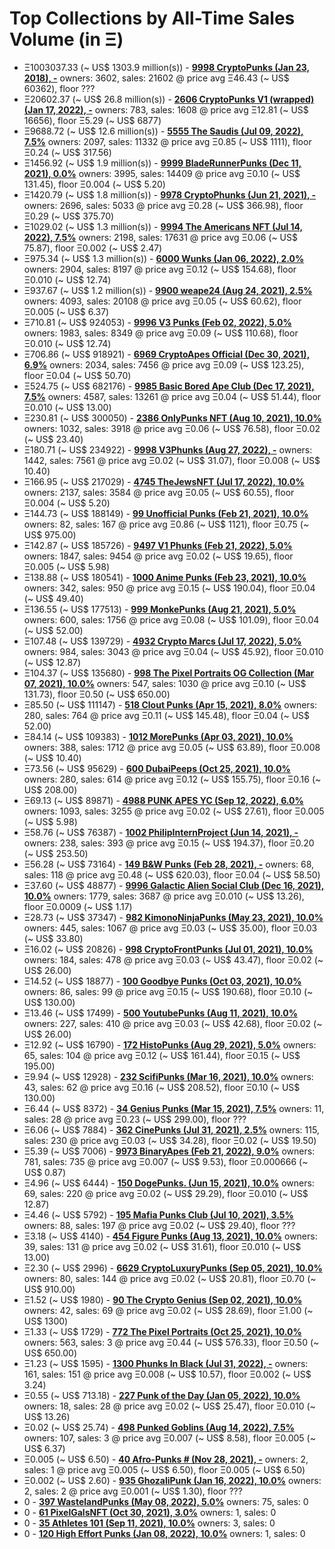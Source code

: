 # Top Collections by All-Time Sales Volume (in Ξ)

- Ξ1003037.33 (~ US$ 1303.9 million(s)) - **[9998 CryptoPunks (Jan 23, 2018), -](https://opensea.io/collection/cryptopunks)**   owners: 3602,   sales:  21602   @    price avg Ξ46.43 (~ US$ 60362),   floor ???
- Ξ20602.37 (~ US$ 26.8 million(s)) - **[2606 CryptoPunks V1 (wrapped) (Jan 17, 2022), -](https://opensea.io/collection/official-v1-punks)**   owners: 783,   sales:  1608   @    price avg Ξ12.81 (~ US$ 16656),   floor Ξ5.29 (~ US$ 6877)
- Ξ9688.72 (~ US$ 12.6 million(s)) - **[5555 The Saudis (Jul 09, 2022), 7.5%](https://opensea.io/collection/thesaudis)**   owners: 2097,   sales:  11332   @    price avg Ξ0.85 (~ US$ 1111),   floor Ξ0.24 (~ US$ 317.56)
- Ξ1456.92 (~ US$ 1.9 million(s)) - **[9999 BladeRunnerPunks (Dec 11, 2021), 0.0%](https://opensea.io/collection/bladerunner-punks)**   owners: 3995,   sales:  14409   @    price avg Ξ0.10 (~ US$ 131.45),   floor Ξ0.004 (~ US$ 5.20)
- Ξ1420.79 (~ US$ 1.8 million(s)) - **[9978 CryptoPhunks (Jun 21, 2021), -](https://opensea.io/collection/crypto-phunks)**   owners: 2696,   sales:  5033   @    price avg Ξ0.28 (~ US$ 366.98),   floor Ξ0.29 (~ US$ 375.70)
- Ξ1029.02 (~ US$ 1.3 million(s)) - **[9994 The Americans NFT (Jul 14, 2022), 7.5%](https://opensea.io/collection/the-americans-nft)**   owners: 2198,   sales:  17631   @    price avg Ξ0.06 (~ US$ 75.87),   floor Ξ0.002 (~ US$ 2.47)
- Ξ975.34 (~ US$ 1.3 million(s)) - **[6000 Wunks (Jan 06, 2022), 2.0%](https://opensea.io/collection/wunks)**   owners: 2904,   sales:  8197   @    price avg Ξ0.12 (~ US$ 154.68),   floor Ξ0.010 (~ US$ 12.74)
- Ξ937.67 (~ US$ 1.2 million(s)) - **[9900 weape24 (Aug 24, 2021), 2.5%](https://opensea.io/collection/weape24)**   owners: 4093,   sales:  20108   @    price avg Ξ0.05 (~ US$ 60.62),   floor Ξ0.005 (~ US$ 6.37)
- Ξ710.81 (~ US$ 924053) - **[9996 V3 Punks (Feb 02, 2022), 5.0%](https://opensea.io/collection/v3-cryptopunks)**   owners: 1983,   sales:  8349   @    price avg Ξ0.09 (~ US$ 110.68),   floor Ξ0.010 (~ US$ 12.74)
- Ξ706.86 (~ US$ 918921) - **[6969 CryptoApes Official (Dec 30, 2021), 6.9%](https://opensea.io/collection/cryptoapes-official)**   owners: 2034,   sales:  7456   @    price avg Ξ0.09 (~ US$ 123.25),   floor Ξ0.04 (~ US$ 50.70)
- Ξ524.75 (~ US$ 682176) - **[9985 Basic Bored Ape Club (Dec 17, 2021), 7.5%](https://opensea.io/collection/basicboredapeclub)**   owners: 4587,   sales:  13261   @    price avg Ξ0.04 (~ US$ 51.44),   floor Ξ0.010 (~ US$ 13.00)
- Ξ230.81 (~ US$ 300050) - **[2386 OnlyPunks NFT (Aug 10, 2021), 10.0%](https://opensea.io/collection/onlypunksnft)**   owners: 1032,   sales:  3918   @    price avg Ξ0.06 (~ US$ 76.58),   floor Ξ0.02 (~ US$ 23.40)
- Ξ180.71 (~ US$ 234922) - **[9998 V3Phunks (Aug 27, 2022), -](https://opensea.io/collection/v3phunks)**   owners: 1442,   sales:  7561   @    price avg Ξ0.02 (~ US$ 31.07),   floor Ξ0.008 (~ US$ 10.40)
- Ξ166.95 (~ US$ 217029) - **[4745 TheJewsNFT (Jul 17, 2022), 10.0%](https://opensea.io/collection/thejews-nft)**   owners: 2137,   sales:  3584   @    price avg Ξ0.05 (~ US$ 60.55),   floor Ξ0.004 (~ US$ 5.20)
- Ξ144.73 (~ US$ 188149) - **[99 Unofficial Punks (Feb 21, 2021), 10.0%](https://opensea.io/collection/unofficialpunks)**   owners: 82,   sales:  167   @    price avg Ξ0.86 (~ US$ 1121),   floor Ξ0.75 (~ US$ 975.00)
- Ξ142.87 (~ US$ 185726) - **[9497 V1 Phunks (Feb 21, 2022), 5.0%](https://opensea.io/collection/v1-phunks)**   owners: 1847,   sales:  9454   @    price avg Ξ0.02 (~ US$ 19.65),   floor Ξ0.005 (~ US$ 5.98)
- Ξ138.88 (~ US$ 180541) - **[1000 Anime Punks (Feb 23, 2021), 10.0%](https://opensea.io/collection/anime-punks)**   owners: 342,   sales:  950   @    price avg Ξ0.15 (~ US$ 190.04),   floor Ξ0.04 (~ US$ 49.40)
- Ξ136.55 (~ US$ 177513) - **[999 MonkePunks (Aug 21, 2021), 5.0%](https://opensea.io/collection/monkepunks)**   owners: 600,   sales:  1756   @    price avg Ξ0.08 (~ US$ 101.09),   floor Ξ0.04 (~ US$ 52.00)
- Ξ107.48 (~ US$ 139729) - **[4932 Crypto Marcs (Jul 17, 2022), 5.0%](https://opensea.io/collection/crypto-marcs)**   owners: 984,   sales:  3043   @    price avg Ξ0.04 (~ US$ 45.92),   floor Ξ0.010 (~ US$ 12.87)
- Ξ104.37 (~ US$ 135680) - **[998 The Pixel Portraits OG Collection (Mar 07, 2021), 10.0%](https://opensea.io/collection/the-pixel-portraits-og)**   owners: 547,   sales:  1030   @    price avg Ξ0.10 (~ US$ 131.73),   floor Ξ0.50 (~ US$ 650.00)
- Ξ85.50 (~ US$ 111147) - **[518 Clout Punks (Apr 15, 2021), 8.0%](https://opensea.io/collection/clout-punks)**   owners: 280,   sales:  764   @    price avg Ξ0.11 (~ US$ 145.48),   floor Ξ0.04 (~ US$ 52.00)
- Ξ84.14 (~ US$ 109383) - **[1012 MorePunks (Apr 03, 2021), 10.0%](https://opensea.io/collection/morepunks)**   owners: 388,   sales:  1712   @    price avg Ξ0.05 (~ US$ 63.89),   floor Ξ0.008 (~ US$ 10.40)
- Ξ73.56 (~ US$ 95629) - **[600 DubaiPeeps (Oct 25, 2021), 10.0%](https://opensea.io/collection/dubaipeeps)**   owners: 280,   sales:  614   @    price avg Ξ0.12 (~ US$ 155.75),   floor Ξ0.16 (~ US$ 208.00)
- Ξ69.13 (~ US$ 89871) - **[4988 PUNK APES YC (Sep 12, 2022), 6.0%](https://opensea.io/collection/punk-ape-yacht-club-v2)**   owners: 1093,   sales:  3255   @    price avg Ξ0.02 (~ US$ 27.61),   floor Ξ0.005 (~ US$ 5.98)
- Ξ58.76 (~ US$ 76387) - **[1002 PhilipInternProject (Jun 14, 2021), -](https://opensea.io/collection/philipinternproject)**   owners: 238,   sales:  393   @    price avg Ξ0.15 (~ US$ 194.37),   floor Ξ0.20 (~ US$ 253.50)
- Ξ56.28 (~ US$ 73164) - **[149 B&W Punks (Feb 28, 2021), -](https://opensea.io/collection/bwpunks)**   owners: 68,   sales:  118   @    price avg Ξ0.48 (~ US$ 620.03),   floor Ξ0.04 (~ US$ 58.50)
- Ξ37.60 (~ US$ 48877) - **[9996 Galactic Alien Social Club (Dec 16, 2021), 10.0%](https://opensea.io/collection/galacticaliensocialclub)**   owners: 1779,   sales:  3687   @    price avg Ξ0.010 (~ US$ 13.26),   floor Ξ0.0009 (~ US$ 1.17)
- Ξ28.73 (~ US$ 37347) - **[982 KimonoNinjaPunks (May 23, 2021), 10.0%](https://opensea.io/collection/kimono-punks)**   owners: 445,   sales:  1067   @    price avg Ξ0.03 (~ US$ 35.00),   floor Ξ0.03 (~ US$ 33.80)
- Ξ16.02 (~ US$ 20826) - **[998 CryptoFrontPunks (Jul 01, 2021), 10.0%](https://opensea.io/collection/frontphunks)**   owners: 184,   sales:  478   @    price avg Ξ0.03 (~ US$ 43.47),   floor Ξ0.02 (~ US$ 26.00)
- Ξ14.52 (~ US$ 18877) - **[100 Goodbye Punks (Oct 03, 2021), 10.0%](https://opensea.io/collection/goodbye-punks)**   owners: 86,   sales:  99   @    price avg Ξ0.15 (~ US$ 190.68),   floor Ξ0.10 (~ US$ 130.00)
- Ξ13.46 (~ US$ 17499) - **[500 YoutubePunks (Aug 11, 2021), 10.0%](https://opensea.io/collection/youtubepunks)**   owners: 227,   sales:  410   @    price avg Ξ0.03 (~ US$ 42.68),   floor Ξ0.02 (~ US$ 26.00)
- Ξ12.92 (~ US$ 16790) - **[172 HistoPunks (Aug 29, 2021), 5.0%](https://opensea.io/collection/histopunks)**   owners: 65,   sales:  104   @    price avg Ξ0.12 (~ US$ 161.44),   floor Ξ0.15 (~ US$ 195.00)
- Ξ9.94 (~ US$ 12928) - **[232 ScifiPunks (Mar 16, 2021), 10.0%](https://opensea.io/collection/scifipunks)**   owners: 43,   sales:  62   @    price avg Ξ0.16 (~ US$ 208.52),   floor Ξ0.10 (~ US$ 130.00)
- Ξ6.44 (~ US$ 8372) - **[34 Genius Punks (Mar 15, 2021), 7.5%](https://opensea.io/collection/genius-punks)**   owners: 11,   sales:  28   @    price avg Ξ0.23 (~ US$ 299.00),   floor ???
- Ξ6.06 (~ US$ 7884) - **[362 CinePunks (Jul 31, 2021), 2.5%](https://opensea.io/collection/cinepunkss)**   owners: 115,   sales:  230   @    price avg Ξ0.03 (~ US$ 34.28),   floor Ξ0.02 (~ US$ 19.50)
- Ξ5.39 (~ US$ 7006) - **[9973 BinaryApes (Feb 21, 2022), 9.0%](https://opensea.io/collection/binaryapes)**   owners: 781,   sales:  735   @    price avg Ξ0.007 (~ US$ 9.53),   floor Ξ0.000666 (~ US$ 0.87)
- Ξ4.96 (~ US$ 6444) - **[150 DogePunks. (Jun 15, 2021), 10.0%](https://opensea.io/collection/dogepunks-collection)**   owners: 69,   sales:  220   @    price avg Ξ0.02 (~ US$ 29.29),   floor Ξ0.010 (~ US$ 12.87)
- Ξ4.46 (~ US$ 5792) - **[195 Mafia Punks Club (Jul 10, 2021), 3.5%](https://opensea.io/collection/mafia-punks-club)**   owners: 88,   sales:  197   @    price avg Ξ0.02 (~ US$ 29.40),   floor ???
- Ξ3.18 (~ US$ 4140) - **[454 Figure Punks (Aug 13, 2021), 10.0%](https://opensea.io/collection/figurepunks)**   owners: 39,   sales:  131   @    price avg Ξ0.02 (~ US$ 31.61),   floor Ξ0.010 (~ US$ 13.00)
- Ξ2.30 (~ US$ 2996) - **[6629 CryptoLuxuryPunks (Sep 05, 2021), 10.0%](https://opensea.io/collection/cryptoluxurypunks)**   owners: 80,   sales:  144   @    price avg Ξ0.02 (~ US$ 20.81),   floor Ξ0.70 (~ US$ 910.00)
- Ξ1.52 (~ US$ 1980) - **[90 The Crypto Genius (Sep 02, 2021), 10.0%](https://opensea.io/collection/thecryptogenius)**   owners: 42,   sales:  69   @    price avg Ξ0.02 (~ US$ 28.69),   floor Ξ1.00 (~ US$ 1300)
- Ξ1.33 (~ US$ 1729) - **[772 The Pixel Portraits (Oct 25, 2021), 10.0%](https://opensea.io/collection/the-pixel-portraits)**   owners: 563,   sales:  3   @    price avg Ξ0.44 (~ US$ 576.33),   floor Ξ0.50 (~ US$ 650.00)
- Ξ1.23 (~ US$ 1595) - **[1300 Phunks In Black (Jul 31, 2022), -](https://opensea.io/collection/phunksinblack)**   owners: 161,   sales:  151   @    price avg Ξ0.008 (~ US$ 10.57),   floor Ξ0.002 (~ US$ 3.24)
- Ξ0.55 (~ US$ 713.18) - **[227 Punk of the Day (Jan 05, 2022), 10.0%](https://opensea.io/collection/punkoftheday)**   owners: 18,   sales:  28   @    price avg Ξ0.02 (~ US$ 25.47),   floor Ξ0.010 (~ US$ 13.26)
- Ξ0.02 (~ US$ 25.74) - **[498 Punked Goblins (Aug 14, 2022), 7.5%](https://opensea.io/collection/punked-goblins)**   owners: 107,   sales:  3   @    price avg Ξ0.007 (~ US$ 8.58),   floor Ξ0.005 (~ US$ 6.37)
- Ξ0.005 (~ US$ 6.50) - **[40 Afro-Punks # (Nov 28, 2021), -](https://opensea.io/collection/beautiful-female-punks)**   owners: 2,   sales:  1   @    price avg Ξ0.005 (~ US$ 6.50),   floor Ξ0.005 (~ US$ 6.50)
- Ξ0.002 (~ US$ 2.60) - **[935 GhozaliPunk (Jan 16, 2022), 10.0%](https://opensea.io/collection/ghozalipunk)**   owners: 2,   sales:  2   @    price avg Ξ0.001 (~ US$ 1.30),   floor ???
- 0 - **[397 WastelandPunks (May 08, 2022), 5.0%](https://opensea.io/collection/wastelandpunks)**   owners: 75,   sales: 0
- 0 - **[61 PixelGalsNFT (Oct 30, 2021), 3.0%](https://opensea.io/collection/pixel-gals)**   owners: 1,   sales: 0
- 0 - **[35 Athletes 101 (Sep 11, 2021), 10.0%](https://opensea.io/collection/athletes-101)**   owners: 3,   sales: 0
- 0 - **[120 High Effort Punks (Jan 08, 2022), 10.0%](https://opensea.io/collection/high-effort-punks)**   owners: 1,   sales: 0

